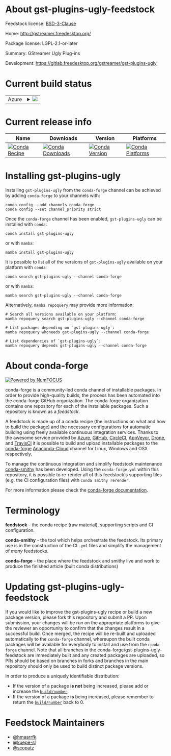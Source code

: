 About gst-plugins-ugly-feedstock
================================

Feedstock license: [BSD-3-Clause](https://github.com/conda-forge/gst-plugins-ugly-feedstock/blob/main/LICENSE.txt)

Home: http://gstreamer.freedesktop.org/

Package license: LGPL-2.1-or-later

Summary: GStreamer Ugly Plug-ins

Development: https://gitlab.freedesktop.org/gstreamer/gst-plugins-ugly

Current build status
====================


<table>
    
  <tr>
    <td>Azure</td>
    <td>
      <details>
        <summary>
          <a href="https://dev.azure.com/conda-forge/feedstock-builds/_build/latest?definitionId=12458&branchName=main">
            <img src="https://dev.azure.com/conda-forge/feedstock-builds/_apis/build/status/gst-plugins-ugly-feedstock?branchName=main">
          </a>
        </summary>
        <table>
          <thead><tr><th>Variant</th><th>Status</th></tr></thead>
          <tbody><tr>
              <td>linux_64</td>
              <td>
                <a href="https://dev.azure.com/conda-forge/feedstock-builds/_build/latest?definitionId=12458&branchName=main">
                  <img src="https://dev.azure.com/conda-forge/feedstock-builds/_apis/build/status/gst-plugins-ugly-feedstock?branchName=main&jobName=linux&configuration=linux%20linux_64_" alt="variant">
                </a>
              </td>
            </tr><tr>
              <td>linux_aarch64</td>
              <td>
                <a href="https://dev.azure.com/conda-forge/feedstock-builds/_build/latest?definitionId=12458&branchName=main">
                  <img src="https://dev.azure.com/conda-forge/feedstock-builds/_apis/build/status/gst-plugins-ugly-feedstock?branchName=main&jobName=linux&configuration=linux%20linux_aarch64_" alt="variant">
                </a>
              </td>
            </tr><tr>
              <td>linux_ppc64le</td>
              <td>
                <a href="https://dev.azure.com/conda-forge/feedstock-builds/_build/latest?definitionId=12458&branchName=main">
                  <img src="https://dev.azure.com/conda-forge/feedstock-builds/_apis/build/status/gst-plugins-ugly-feedstock?branchName=main&jobName=linux&configuration=linux%20linux_ppc64le_" alt="variant">
                </a>
              </td>
            </tr><tr>
              <td>osx_64</td>
              <td>
                <a href="https://dev.azure.com/conda-forge/feedstock-builds/_build/latest?definitionId=12458&branchName=main">
                  <img src="https://dev.azure.com/conda-forge/feedstock-builds/_apis/build/status/gst-plugins-ugly-feedstock?branchName=main&jobName=osx&configuration=osx%20osx_64_" alt="variant">
                </a>
              </td>
            </tr><tr>
              <td>osx_arm64</td>
              <td>
                <a href="https://dev.azure.com/conda-forge/feedstock-builds/_build/latest?definitionId=12458&branchName=main">
                  <img src="https://dev.azure.com/conda-forge/feedstock-builds/_apis/build/status/gst-plugins-ugly-feedstock?branchName=main&jobName=osx&configuration=osx%20osx_arm64_" alt="variant">
                </a>
              </td>
            </tr><tr>
              <td>win_64</td>
              <td>
                <a href="https://dev.azure.com/conda-forge/feedstock-builds/_build/latest?definitionId=12458&branchName=main">
                  <img src="https://dev.azure.com/conda-forge/feedstock-builds/_apis/build/status/gst-plugins-ugly-feedstock?branchName=main&jobName=win&configuration=win%20win_64_" alt="variant">
                </a>
              </td>
            </tr>
          </tbody>
        </table>
      </details>
    </td>
  </tr>
</table>

Current release info
====================

| Name | Downloads | Version | Platforms |
| --- | --- | --- | --- |
| [![Conda Recipe](https://img.shields.io/badge/recipe-gst--plugins--ugly-green.svg)](https://anaconda.org/conda-forge/gst-plugins-ugly) | [![Conda Downloads](https://img.shields.io/conda/dn/conda-forge/gst-plugins-ugly.svg)](https://anaconda.org/conda-forge/gst-plugins-ugly) | [![Conda Version](https://img.shields.io/conda/vn/conda-forge/gst-plugins-ugly.svg)](https://anaconda.org/conda-forge/gst-plugins-ugly) | [![Conda Platforms](https://img.shields.io/conda/pn/conda-forge/gst-plugins-ugly.svg)](https://anaconda.org/conda-forge/gst-plugins-ugly) |

Installing gst-plugins-ugly
===========================

Installing `gst-plugins-ugly` from the `conda-forge` channel can be achieved by adding `conda-forge` to your channels with:

```
conda config --add channels conda-forge
conda config --set channel_priority strict
```

Once the `conda-forge` channel has been enabled, `gst-plugins-ugly` can be installed with `conda`:

```
conda install gst-plugins-ugly
```

or with `mamba`:

```
mamba install gst-plugins-ugly
```

It is possible to list all of the versions of `gst-plugins-ugly` available on your platform with `conda`:

```
conda search gst-plugins-ugly --channel conda-forge
```

or with `mamba`:

```
mamba search gst-plugins-ugly --channel conda-forge
```

Alternatively, `mamba repoquery` may provide more information:

```
# Search all versions available on your platform:
mamba repoquery search gst-plugins-ugly --channel conda-forge

# List packages depending on `gst-plugins-ugly`:
mamba repoquery whoneeds gst-plugins-ugly --channel conda-forge

# List dependencies of `gst-plugins-ugly`:
mamba repoquery depends gst-plugins-ugly --channel conda-forge
```


About conda-forge
=================

[![Powered by
NumFOCUS](https://img.shields.io/badge/powered%20by-NumFOCUS-orange.svg?style=flat&colorA=E1523D&colorB=007D8A)](https://numfocus.org)

conda-forge is a community-led conda channel of installable packages.
In order to provide high-quality builds, the process has been automated into the
conda-forge GitHub organization. The conda-forge organization contains one repository
for each of the installable packages. Such a repository is known as a *feedstock*.

A feedstock is made up of a conda recipe (the instructions on what and how to build
the package) and the necessary configurations for automatic building using freely
available continuous integration services. Thanks to the awesome service provided by
[Azure](https://azure.microsoft.com/en-us/services/devops/), [GitHub](https://github.com/),
[CircleCI](https://circleci.com/), [AppVeyor](https://www.appveyor.com/),
[Drone](https://cloud.drone.io/welcome), and [TravisCI](https://travis-ci.com/)
it is possible to build and upload installable packages to the
[conda-forge](https://anaconda.org/conda-forge) [Anaconda-Cloud](https://anaconda.org/)
channel for Linux, Windows and OSX respectively.

To manage the continuous integration and simplify feedstock maintenance
[conda-smithy](https://github.com/conda-forge/conda-smithy) has been developed.
Using the ``conda-forge.yml`` within this repository, it is possible to re-render all of
this feedstock's supporting files (e.g. the CI configuration files) with ``conda smithy rerender``.

For more information please check the [conda-forge documentation](https://conda-forge.org/docs/).

Terminology
===========

**feedstock** - the conda recipe (raw material), supporting scripts and CI configuration.

**conda-smithy** - the tool which helps orchestrate the feedstock.
                   Its primary use is in the construction of the CI ``.yml`` files
                   and simplify the management of *many* feedstocks.

**conda-forge** - the place where the feedstock and smithy live and work to
                  produce the finished article (built conda distributions)


Updating gst-plugins-ugly-feedstock
===================================

If you would like to improve the gst-plugins-ugly recipe or build a new
package version, please fork this repository and submit a PR. Upon submission,
your changes will be run on the appropriate platforms to give the reviewer an
opportunity to confirm that the changes result in a successful build. Once
merged, the recipe will be re-built and uploaded automatically to the
`conda-forge` channel, whereupon the built conda packages will be available for
everybody to install and use from the `conda-forge` channel.
Note that all branches in the conda-forge/gst-plugins-ugly-feedstock are
immediately built and any created packages are uploaded, so PRs should be based
on branches in forks and branches in the main repository should only be used to
build distinct package versions.

In order to produce a uniquely identifiable distribution:
 * If the version of a package **is not** being increased, please add or increase
   the [``build/number``](https://docs.conda.io/projects/conda-build/en/latest/resources/define-metadata.html#build-number-and-string).
 * If the version of a package **is** being increased, please remember to return
   the [``build/number``](https://docs.conda.io/projects/conda-build/en/latest/resources/define-metadata.html#build-number-and-string)
   back to 0.

Feedstock Maintainers
=====================

* [@hmaarrfk](https://github.com/hmaarrfk/)
* [@kuepe-sl](https://github.com/kuepe-sl/)
* [@scopatz](https://github.com/scopatz/)

